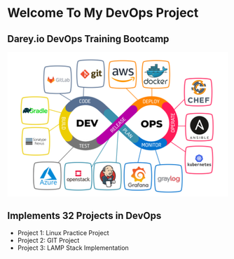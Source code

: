 # Welcome To My DevOps Project
## Darey.io DevOps Training Bootcamp

![alt text](img/DevOps.jpeg "DevOps")

## Implements 32 Projects in DevOps



* Project 1: Linux Practice Project
* Project 2: GIT Project
* Project 3: LAMP Stack Implementation